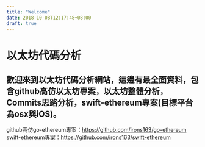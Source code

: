 ```yaml
---
title: "Welcome"
date: 2018-10-08T12:17:48+08:00
draft: true
---
```


# 以太坊代碼分析

## 歡迎來到以太坊代碼分析網站，這邊有最全面資料，包含github高仿以太坊專案，以太坊整體分析，Commits思路分析，swift-ethereum專案(目標平台為osx與iOS)。

github高仿go-ethereum專案：https://github.com/irons163/go-ethereum
swift-ethereum專案：https://github.com/irons163/swift-ethereum
